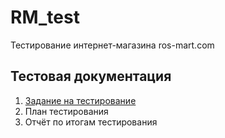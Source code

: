 # RM_test
Тестирование интернет-магазина ros-mart.com

## Тестовая документация
1. [Задание на тестирование](documents/Test-task.md)
1. План тестирования
1. Отчёт по итогам тестирования
